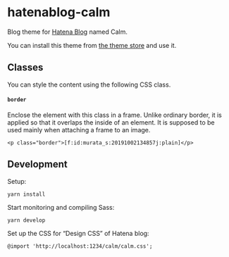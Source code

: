 # hatenablog-calm

Blog theme for [Hatena Blog](https://hatenablog.com/) named Calm.

You can install this theme from [the theme store](https://blog.hatena.ne.jp/-/store/theme/26006613602845758) and use it.

## Classes

You can style the content using the following CSS class.

#### `border`

Enclose the element with this class in a frame. Unlike ordinary border, it is applied so that it overlaps the inside of an element. It is supposed to be used mainly when attaching a frame to an image.

```
<p class="border">[f:id:murata_s:20191002134857j:plain]</p>
```

## Development

Setup:

```
yarn install
```

Start monitoring and compiling Sass:

```
yarn develop
```

Set up the CSS for “Design CSS” of Hatena blog:

```
@import 'http://localhost:1234/calm/calm.css';
```
